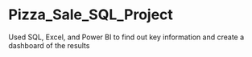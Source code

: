 # Pizza_Sale_SQL_Project
Used SQL, Excel, and Power BI to find out key information and create a dashboard of the results
